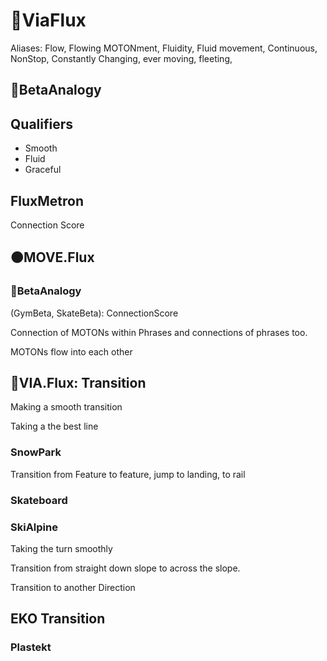 # 🔻<via>ViaFlux</via>

Aliases: Flow, Flowing MOTONment, Fluidity, Fluid movement, Continuous, NonStop, Constantly Changing, ever moving, fleeting,

## 🔷<beta>BetaAnalogy</beta>

## Qualifiers

- Smooth
- Fluid
- Graceful

## FluxMetron

Connection Score

## 🟠<motor>MOVE.Flux</motor>

### 🔷<beta>BetaAnalogy</beta>

(GymBeta, SkateBeta): ConnectionScore

Connection of MOTONs within Phrases and connections of phrases too.

MOTONs flow into each other

## 🔻<via>VIA.Flux</via>: Transition

Making a smooth transition

Taking a the best line

### SnowPark

Transition from Feature to feature, jump to landing, to rail

### Skateboard

### SkiAlpine

Taking the turn smoothly

Transition from straight down slope to across the slope.

Transition to another Direction

## EKO Transition

### Plastekt
